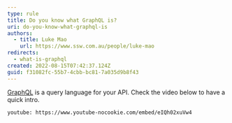 ```yaml
---
type: rule
title: Do you know what GraphQL is?
uri: do-you-know-what-graphql-is
authors:
  - title: Luke Mao
    url: https://www.ssw.com.au/people/luke-mao
redirects:
  - what-is-graphql
created: 2022-08-15T07:42:37.124Z
guid: f31082fc-55b7-4cbb-bc81-7a035d9b8f43
---
```

[GraphQL](https://graphql.org/) is a query language for your API. Check the video below to have a quick intro.

`youtube: https://www.youtube-nocookie.com/embed/eIQh02xuVw4`